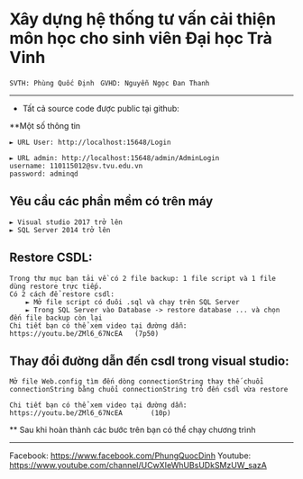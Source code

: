# Xây dựng hệ thống tư vấn cải thiện môn học cho sinh viên Đại học Trà Vinh
<code>SVTH: Phùng Quốc Định </code>
<code>GVHD: Nguyễn Ngọc Đan Thanh </code>
_____________________________________________________________

* Tất cả source code được public tại github: 

**Một số thông tin

	► URL User: http://localhost:15648/Login

	► URL admin: http://localhost:15648/admin/AdminLogin
	username: 110115012@sv.tvu.edu.vn
	password: adminqd

## Yêu cầu các phần mềm có trên máy
	► Visual studio 2017 trở lên
	► SQL Server 2014 trở lên


## Restore CSDL:
	Trong thư mục bạn tải về có 2 file backup: 1 file script và 1 file dùng restore trực tiếp.
	Có 2 cách để restore csdl: 
		► Mở file script có đuôi .sql và chạy trên SQL Server
		► Trong SQL Server vào Database -> restore database ... và chọn đến file backup còn lại
	Chi tiết bạn có thể xem video tại đường dẫn: https://youtu.be/ZMl6_67NcEA 	(7p50)


## Thay đổi đường dẫn đến csdl trong visual studio:
	Mở file Web.config tìm đến dòng connectionString thay thế chuổi connectionString bằng chuổi connectionString trỏ đến csdl vừa restore

	Chi tiết bạn có thể xem video tại đường dẫn: https://youtu.be/ZMl6_67NcEA 		(10p)

** Sau khi hoàn thành các bước trên bạn có thể chạy chương trình
_____________________________________________________________

Facebook: https://www.facebook.com/PhungQuocDinh
Youtube: https://www.youtube.com/channel/UCwXIeWhUBsUDkSMzUW_sazA
